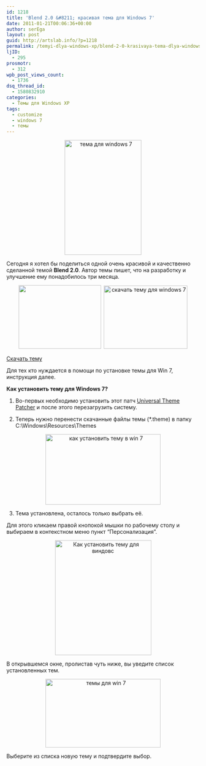 ```yaml
---
id: 1218
title: 'Blend 2.0 &#8211; красивая тема для Windows 7'
date: 2011-01-21T00:06:36+00:00
author: serEga
layout: post
guid: http://artslab.info/?p=1218
permalink: /temyi-dlya-windows-xp/blend-2-0-krasivaya-tema-dlya-windows-7/
ljID:
  - 295
prosmotr:
  - 312
wpb_post_views_count:
  - 1736
dsq_thread_id:
  - 1580832910
categories:
  - Темы для Windows XP
tags:
  - customize
  - windows 7
  - темы
---
```

<center>
  <a href="http://artslab.info/wp-content/uploads/blend_2_0_for_windows_7_by_zainadeel-d364ccx.jpg"><img src="http://artslab.info/wp-content/uploads/blend_2_0_for_windows_7_by_zainadeel-d364ccx-200x300.jpg" alt="тема для windows 7" title="blend_2_0_for_windows_7_by_zainadeel-d364ccx" width="200" height="300" class="alignnone size-medium wp-image-1219" /></a>
</center>

Сегодня я хотел бы поделиться одной очень красивой и качественно сделанной темой **Blend 2.0**. Автор темы пишет, что на разработку и улучшение ему понадобилось три месяца.

<center>
  <a href="http://artslab.info/wp-content/uploads/blend1.jpg"><img src="http://artslab.info/wp-content/uploads/blend1.jpg" alt="" title="blend1" width="215" height="166" class="alignnone size-full wp-image-1220" /></a>&nbsp; <a href="http://artslab.info/wp-content/uploads/blend2.jpg"><img src="http://artslab.info/wp-content/uploads/blend2.jpg" alt="скачать тему для windows 7" title="blend2" width="218" height="165" class="alignnone size-full wp-image-1221" /></a>
</center>

[Скачать тему](http://zainadeel.deviantart.com/art/Blend-2-0-for-Windows-7-191678865)

Для тех кто нуждается в помощи по установке темы для Win 7, инструкция далее.

<!--more-->


  
**Как установить тему для Windows 7?**

1. Во-первых необходимо установить этот патч [Universal Theme Patcher](http://deepxw.blogspot.com/2008/11/universal-theme-patcher.html) и после этого перезагрузить систему.

2. Теперь нужно перенести скачанные файлы темы (*.theme) в папку C:\Windows\Resources\Themes

<center>
  <a href="http://artslab.info/wp-content/uploads/ustanovka_tem_dlya_win7.jpg"><img src="http://artslab.info/wp-content/uploads/ustanovka_tem_dlya_win7-300x184.jpg" alt="как установить тему в win 7" title="ustanovka_tem_dlya_win7" width="300" height="184" class="alignnone size-medium wp-image-1227" srcset="http://img.artslab.info/ustanovka_tem_dlya_win7-300x184.jpg 300w, http://img.artslab.info/ustanovka_tem_dlya_win7.jpg 780w" sizes="(max-width: 300px) 100vw, 300px" /></a>
</center>

3. Тема установлена, осталось только выбрать её.
  
Для этого кликаем правой кнопокой мышки по рабочему столу и выбираем в контекстном меню пункт &#8220;Персонализация&#8221;. 
  


<center>
  <a href="http://artslab.info/wp-content/uploads/ustanovka_tem_win_7.png"><img src="http://artslab.info/wp-content/uploads/ustanovka_tem_win_7-251x300.png" alt="Как установить тему для виндовс" title="ustanovka_tem_win_7" width="251" height="300" class="alignnone size-medium wp-image-1228" srcset="http://img.artslab.info/ustanovka_tem_win_7-251x300.png 251w, http://img.artslab.info/ustanovka_tem_win_7.png 289w" sizes="(max-width: 251px) 100vw, 251px" /></a>
</center>


  
В открывшемся окне, пролистав чуть ниже, вы уведите список установленных тем. 

<center>
  <a href="http://artslab.info/wp-content/uploads/ustanovka_tem_dlya_win7_2.jpg"><img src="http://artslab.info/wp-content/uploads/ustanovka_tem_dlya_win7_2-300x179.jpg" alt="темы для win 7" title="ustanovka_tem_dlya_win7_2" width="300" height="179" class="alignnone size-medium wp-image-1229" srcset="http://img.artslab.info/ustanovka_tem_dlya_win7_2-300x179.jpg 300w, http://img.artslab.info/ustanovka_tem_dlya_win7_2-1024x613.jpg 1024w, http://img.artslab.info/ustanovka_tem_dlya_win7_2.jpg 1044w" sizes="(max-width: 300px) 100vw, 300px" /></a>
</center>

Выберите из списка новую тему и подтвердите выбор.